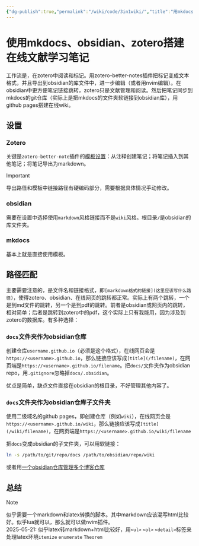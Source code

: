 ```yaml
---
{"dg-publish":true,"permalink":"/wiki/code/3in1wiki/","title":"用mkdocs、obsidian、zotero搭建在线文献学习笔记","tags":["pkm"],"created":"2025-05-08T19:30:44.221+08:00"}
---
```



# 使用mkdocs、obsidian、zotero搭建在线文献学习笔记

工作流是，在zotero中阅读和标记。用zotero-better-notes插件把标记变成文本格式，并且导出到obsidian的库文件中，进一步编辑（或者用nvim编辑）。在obsidian中更方便笔记链接跳转，zotero只是文献管理和阅读。然后把笔记同步到mkdocs的git仓库（实际上是把mkdocs的文件夹软链接到obsidian库），用github pages搭建在线wiki。

## 设置

### Zotero

关键是`zotero-better-note`插件的[模板设置](/wiki/code/zotero)：从注释创建笔记；将笔记插入到其他笔记；将笔记导出为markdown。

> [!important]
> 导出路径和模板中链接路径有硬编码部分，需要根据具体情况手动修改。

### obsidian

需要在设置中选择使用`markdown`风格链接而不是`wiki`风格。根目录`/`是obsidian的库文件夹。

### mkdocs

基本上就是直接使用模板。

## 路径匹配

主要需要注意的，是文件名和链接格式，即`[markdown格式的链接](这里应该写什么路径)`，使得zotero、obsidian、在线网页的跳转都正常。实际上有两个跳转，一个是到md文件的跳转，另一个是到pdf的跳转。前者是obsidian或网页内的跳转，相对简单；后者是跳转到zotero中的pdf，这个实际上只有我能用，因为涉及到zotero的数据库。有多种选择：

### `docs`文件夹作为obsidian仓库

创建仓库`username.github.io`（必须是这个格式），在线网页会是`https://<username>.github.io`，那么链接应该写成`[title](/filename)`，在网页端是`https://<username>.github.io/filename`。把`docs/`文件夹作为obsidian repo，用`.gitignore`忽略掉`docs/.obsidian`。

优点是简单，缺点文件直接在obsidian的根目录，不好管理其他内容了。

### `docs`文件夹作为obsidian仓库子文件夹

使用二级域名的github pages，即创建仓库（例如`wiki`），在线网页会是`https://<username>.github.io/wiki`，那么链接应该写成`[title](/wiki/filename)`，在网页端是`https://<username>.github.io/wiki/filename`

把`docs`变成obsidian的子文件夹，可以用软链接：

```sh
ln -s /path/to/git/repo/docs /path/to/obsidian/repo/wiki
```

或者用[一个obsidian仓库管理多个博客仓库](/wiki/code/blogs)

## 总结

> [!note]
> 似乎需要一个markdown和latex转换的脚本。其中markdown应该混写html比较好。似乎lua就可以，那么就可以做nvim插件。  
> 2025-05-21: 似乎latex转markdown+html比较好，用`<ul>` `<ol>` `<detail>`标签来处理latex环境`itemize` `enumerate` `Theorem`
